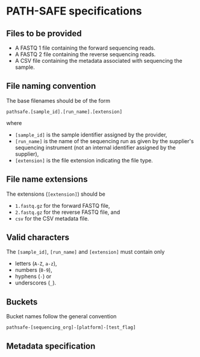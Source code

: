 # PATH-SAFE specifications

## Files to be provided

* A FASTQ 1 file containing the forward sequencing reads.
* A FASTQ 2 file containing the reverse sequencing reads.
* A CSV file containing the metadata associated with sequencing the sample.

## File naming convention

The base filenames should be of the form

```
pathsafe.[sample_id].[run_name].[extension]
```

where

* `[sample_id]` is the sample identifier assigned by the provider,
* `[run_name]` is the name of the sequencing run as given by the supplier's sequencing instrument (not an internal identifier assigned by the supplier),
* `[extension]` is the file extension indicating the file type.

## File name extensions

The extensions (`[extension]`) should be

* `1.fastq.gz` for the forward FASTQ file,
* `2.fastq.gz` for the reverse FASTQ file, and
* `csv` for the CSV metadata file.

## Valid characters

The `[sample_id]`, `[run_name]` and `[extension]` must contain only
* letters (`A-Z`, `a-z`),
* numbers (`0-9`),
* hyphens (`-`) or
* underscores (`_`).

## Buckets

Bucket names follow the general convention

```
pathsafe-[sequencing_org]-[platform]-[test_flag]
```

## Metadata specification

